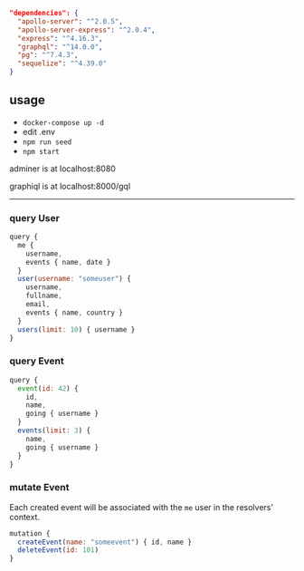 ```json
"dependencies": {
  "apollo-server": "^2.0.5",
  "apollo-server-express": "^2.0.4",
  "express": "^4.16.3",
  "graphql": "^14.0.0",
  "pg": "^7.4.3",
  "sequelize": "^4.39.0"
}
```

## usage

* ```docker-compose up -d```
* edit .env
* ```npm run seed```
* ```npm start```

adminer is at localhost:8080

graphiql is at localhost:8000/gql

***

### query User

```js
query {
  me {
    username,
    events { name, date }
  }
  user(username: "someuser") {
    username,
    fullname,
    email,
    events { name, country }
  }
  users(limit: 10) { username }
}
```

### query Event

```js
query {
  event(id: 42) {
    id,
    name,
    going { username }
  }
  events(limit: 3) {
    name,
    going { username }
  }
}
```


### mutate Event

Each created event will be associated with the ```me``` user in the resolvers' context.
```js
mutation {
  createEvent(name: "someevent") { id, name }
  deleteEvent(id: 101)
}
```
